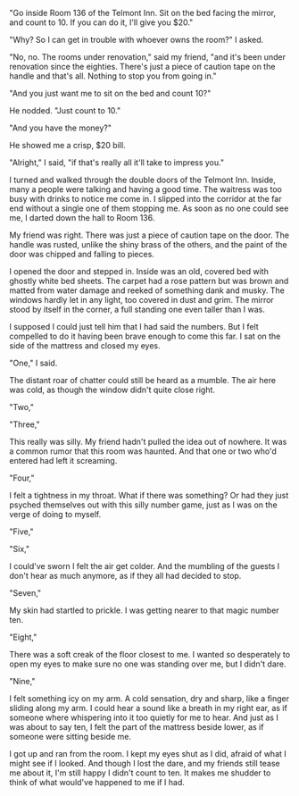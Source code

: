 "Go inside Room 136 of the Telmont Inn. Sit on the bed facing the mirror, and count to 10. If you can do it, I'll give you $20."

"Why? So I can get in trouble with whoever owns the room?" I asked.

"No, no. The rooms under renovation," said my friend, "and it's been under renovation since the eighties. There's just a piece of caution tape on the handle and that's all. Nothing to stop you from going in."

"And you just want me to sit on the bed and count 10?"

He nodded. "Just count to 10."

"And you have the money?"

He showed me a crisp, $20 bill.

"Alright," I said, "if that's really all it'll take to impress you."

I turned and walked through the double doors of the Telmont Inn. Inside, many a people were talking and having a good time. The waitress was too busy with drinks to notice me come in. I slipped into the corridor at the far end without a single one of them stopping me. As soon as no one could see me, I darted down the hall to Room 136.

My friend was right. There was just a piece of caution tape on the door. The handle was rusted, unlike the shiny brass of the others, and the paint of the door was chipped and falling to pieces.

I opened the door and stepped in. Inside was an old, covered bed with ghostly white bed sheets. The carpet had a rose pattern but was brown and matted from water damage and reeked of something dank and musky. The windows hardly let in any light, too covered in dust and grim. The mirror stood by itself in the corner, a full standing one even taller than I was.

I supposed I could just tell him that I had said the numbers. But I felt compelled to do it having been brave enough to come this far. I sat on the side of the mattress and closed my eyes.

"One," I said.

The distant roar of chatter could still be heard as a mumble. The air here was cold, as though the window didn't quite close right.

"Two,"

"Three,"

This really was silly. My friend hadn't pulled the idea out of nowhere. It was a common rumor that this room was haunted. And that one or two who'd entered had left it screaming. 

"Four,"

I felt a tightness in my throat. What if there was something? Or had they just psyched themselves out with this silly number game, just as I was on the verge of doing to myself.

"Five,"

"Six,"

I could've sworn I felt the air get colder. And the mumbling of the guests I don't hear as much anymore, as if they all had decided to stop.

"Seven,"

My skin had startled to prickle. I was getting nearer to that magic number ten.

"Eight,"

There was a soft creak of the floor closest to me. I wanted so desperately to open my eyes to make sure no one was standing over me, but I didn't dare.

"Nine,"

I felt something icy on my arm. A cold sensation, dry and sharp, like a finger sliding along my arm. I could hear a sound like a breath in my right ear, as if someone where whispering into it too quietly for me to hear. And just as I was about to say ten, I felt the part of the mattress beside lower, as if someone were sitting beside me.

I got up and ran from the room. I kept my eyes shut as I did, afraid of what I might see if I looked. And though I lost the dare, and my friends still tease me about it, I'm still happy I didn't count to ten. It makes me shudder to think of what would've happened to me if I had.